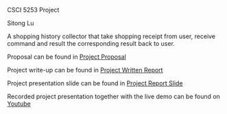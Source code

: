 CSCI 5253 Project

Sitong Lu

A shopping history collector that take shopping receipt from user, receive command and result the corresponding result back to user.

Proposal can be found in [Project Proposal](documents/proposal/Project%20Proposal.pdf)

Project write-up can be found in [Project Written Report](documents/report/CSCI5253-Final-Project-Write-Up.pdf)

Project presentation slide can be found in [Project Report Slide](documents/report/CSCI5253-Final-Presentation.pptx)

Recorded project presentation together with the live demo can be found on [Youtube](https://youtu.be/wo2yj7iWooI)
